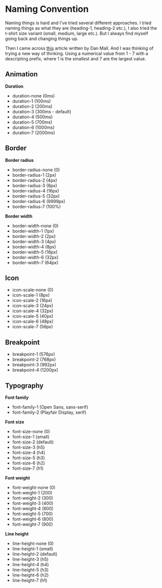 # Naming Convention

Naming things is hard and I've tried several different approaches. I tried
naming things as what they are (heading-1, heading-2 etc.), I also tried the
t-shirt size variant (small, medium, large etc.). But I always find myself going
back and changing things up.

Then I came across
[this](http://danmall.me/articles/typography-in-design-systems/) article written
by Dan Mall. And I was thinking of trying a new way of thinking. Using a
numerical value from 1 - 7 with a descripting prefix, where 1 is the smallest
and 7 are the largest value.

## Animation

**Duration**

- duration-none (0ms)
- duration-1 (100ms)
- duration-2 (200ms)
- duration-3 (300ms - default)
- duration-4 (500ms)
- duration-5 (700ms)
- duration-6 (1000ms)
- duration-7 (2000ms)

## Border

**Border radius**

- border-radius-none (0)
- border-radius-1 (2px)
- border-radius-2 (4px)
- border-radius-3 (8px)
- border-radius-4 (16px)
- border-radius-5 (32px)
- border-radius-6 (9999px)
- border-radius-7 (100%)

**Border width**

- border-width-none (0)
- border-width-1 (1px)
- border-width-2 (2px)
- border-width-3 (4px)
- border-width-4 (8px)
- border-width-5 (16px)
- border-width-6 (32px)
- border-width-7 (64px)

## Icon

- icon-scale-none (0)
- icon-scale-1 (8px)
- icon-scale-2 (16px)
- icon-scale-3 (24px)
- icon-scale-4 (32px)
- icon-scale-5 (40px)
- icon-scale-6 (48px)
- icon-scale-7 (56px)

## Breakpoint

- breakpoint-1 (576px)
- breakpoint-2 (768px)
- breakpoint-3 (992px)
- breakpoint-4 (1200px)

## Typography

**Font family**

- font-family-1 (Open Sans, sans-serif)
- font-family-2 (Playfair Display, serif)

**Font size**

- font-size-none (0)
- font-size-1 (small)
- font-size-2 (default)
- font-size-3 (h5)
- font-size-4 (h4)
- font-size-5 (h3)
- font-size-6 (h2)
- font-size-7 (h1)

**Font weight**

- font-weight-none (0)
- font-weight-1 (200)
- font-weight-2 (300)
- font-weight-3 (400)
- font-weight-4 (600)
- font-weight-5 (700)
- font-weight-6 (800)
- font-weight-7 (900)

**Line height**

- line-height-none (0)
- line-height-1 (small)
- line-height-2 (default)
- line-height-3 (h5)
- line-height-4 (h4)
- line-height-5 (h3)
- line-height-6 (h2)
- line-height-7 (h1)
